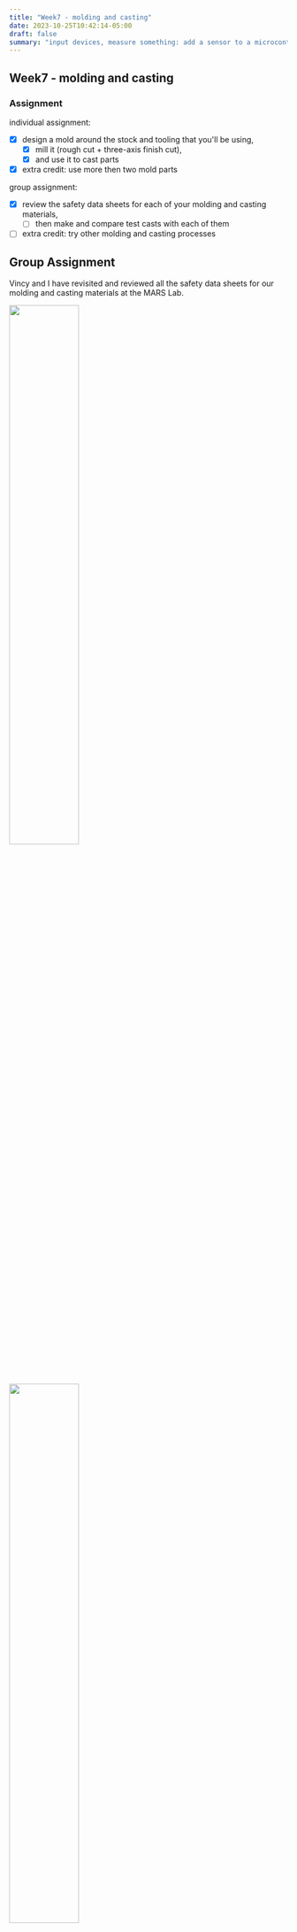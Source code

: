 ```yaml
---
title: "Week7 - molding and casting"
date: 2023-10-25T10:42:14-05:00
draft: false
summary: "input devices, measure something: add a sensor to a microcontroller board that you have designed and read it"
---
```


## Week7 - molding and casting

### Assignment

individual assignment:</br>

- [x] design a mold around the stock and tooling that you'll be using,
  - [x] mill it (rough cut + three-axis finish cut),
  - [x] and use it to cast parts
- [x] extra credit: use more then two mold parts

group assignment:</br>

- [x] review the safety data sheets for each of your molding and casting materials,
  - [ ] then make and compare test casts with each of them
- [ ] extra credit: try other molding and casting processes

## Group Assignment

Vincy and I have revisited and reviewed all the safety data sheets for our molding and casting materials at the MARS Lab.

<img src="../assets/week7/g1.jpg" style="width:50%;" />

<img src="../assets/week7/g2.jpg" style="width:50%;" />

<img src="../assets/week7/g3.jpg" style="width:50%;" />

## Individual Assignment

### Design a mold in Fusion 360
<img src="../assets/week7/0.png" style="width:90%;" />

### Milling
<img src="../assets/week7/1.jpg" style="zoom:50%;" />

### Molding
<img src="../assets/week7/2.jpg" style="zoom:50%;" />
<img src="../assets/week7/3.jpg" style="zoom:50%;" />
<img src="../assets/week7/4.jpg" style="zoom:50%;" />
<img src="../assets/week7/5.jpg" style="zoom:50%;" />
<img src="../assets/week7/6.jpg" style="zoom:50%;" />
<img src="../assets/week7/7.jpg" style="zoom:50%;" />
<img src="../assets/week7/8.jpg" style="zoom:50%;" />
<img src="../assets/week7/9.jpg" style="zoom:50%;" />
<img src="../assets/week7/10.jpg" style="zoom:50%;" />
<img src="../assets/week7/11.jpg" style="zoom:50%;" />

### Casting
<img src="../assets/week7/12.jpg" style="zoom:50%;" />
<img src="../assets/week7/13.jpg" style="zoom:50%;" />
<img src="../assets/week7/14.jpg" style="zoom:50%;" />
<img src="../assets/week7/15.jpg" style="zoom:50%;" />
<img src="../assets/week7/16.jpg" style="zoom:50%;" />
<img src="../assets/week7/17.jpg" style="zoom:50%;" />
<img src="../assets/week7/18.jpg" style="zoom:50%;" />
<img src="../assets/week7/19.jpg" style="zoom:50%;" />
<img src="../assets/week7/20.jpg" style="zoom:50%;" />
<img src="../assets/week7/21.jpg" style="zoom:50%;" />
<img src="../assets/week7/22.jpg" style="zoom:50%;" />
<img src="../assets/week7/23.jpg" style="zoom:50%;" />
<img src="../assets/week7/24.jpg" style="zoom:50%;" />
<img src="../assets/week7/25.jpg" style="zoom:50%;" />
<img src="../assets/week7/26.jpg" style="zoom:50%;" />
<img src="../assets/week7/27.jpg" style="zoom:50%;" />
<img src="../assets/week7/28.jpg" style="zoom:50%;" />